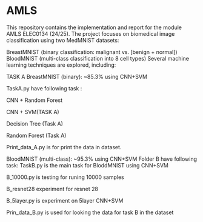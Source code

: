 # AMLS

This repository contains the implementation and report for the module AMLS ELEC0134 (24/25). The project focuses on biomedical image classification using two MedMNIST datasets:

BreastMNIST (binary classification: malignant vs. [benign + normal])
BloodMNIST (multi-class classification into 8 cell types)
Several machine learning techniques are explored, including:


TASK A  BreastMNIST (binary): ~85.3% using CNN+SVM

TaskA.py have following task :

CNN + Random Forest

CNN + SVM(TASK A)

Decision Tree (Task A)

Random Forest (Task A)

Print_data_A.py is for print the data in dataset.


BloodMNIST (multi-class): ~95.3% using CNN+SVM
Folder B have following task:
TaskB.py is the main task for BloddMNIST using CNN+SVM

B_10000.py is testing for runing 10000 samples

B_resnet28 experiment for resnet 28

B_5layer.py is experiment on 5layer CNN+SVM

Prin_data_B.py is used for looking the data for task B in the dataset
